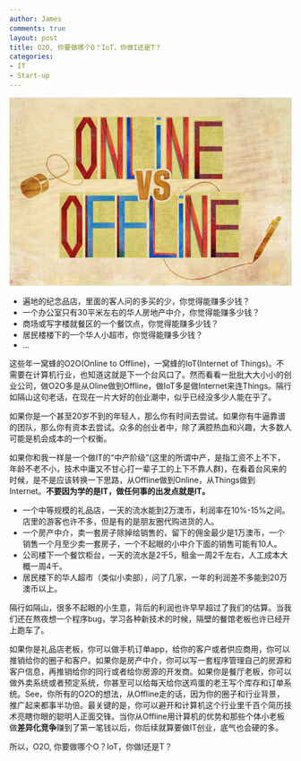 ```yaml
---
author: James
comments: true
layout: post
title: O2O, 你要做哪个O？IoT，你做I还是T？
categories:
- IT
- Start-up
---
```

![Online to Offline](/images/2015/05/OfflineVSonline.jpg)
* 遍地的纪念品店，里面的客人问的多买的少，你觉得能赚多少钱？
* 一个办公室只有30平米左右的华人房地产中介，你觉得能赚多少钱？
* 商场或写字楼就餐区的一个餐饮点，你觉得能赚多少钱？
* 居民楼楼下的一个华人小超市，你觉得能赚多少钱？
* ...

这些年一窝蜂的O2O(Online to Offline)，一窝蜂的IoT(Internet of Things)。不需要在计算机行业，也知道这就是下一个台风口了。然而看看一批批大大小小的创业公司，做O2O多是从Oline做到Offline，做IoT多是做Internet来连Things。隔行如隔山这句老话，在现在一片大好的创业潮中，似乎已经没多少人能在乎了。

如果你是一个甚至20岁不到的年轻人，那么你有时间去尝试。如果你有牛逼靠谱的团队，那么你有资本去尝试。众多的创业者中，除了满腔热血和兴趣，大多数人可能是机会成本的一个权衡。

如果你和我一样是一个做IT的“中产阶级”(这里的所谓中产，是指工资不上不下，年龄不老不小，技术中庸又不甘心打一辈子工的上下不靠人群)，在看着台风来的时候，是不是应该转换一下思路，从Offline做到Online，从Things做到Internet。**不要因为学的是IT，做任何事的出发点就是IT。**

* 一个中等规模的礼品店，一天的流水能到2万澳币，利润率在10%-15%之间。店里的游客也许不多，但是有的是朋友圈代购进货的人。
* 一个房产中介，卖一套房子除掉给销售的，留下的佣金最少是1万澳币，一个销售一个月至少卖一套房子，一个不起眼的小中介下面的销售可能有10人。
* 公司楼下一个餐饮柜台，一天的流水是2千5，租金一周2千左右，人工成本大概一周4千。
* 居民楼下的华人超市（类似小卖部），问了几家，一年的利润差不多能到20万澳币以上。

隔行如隔山，很多不起眼的小生意，背后的利润也许早早超过了我们的估算。当我们还在熬夜想一个程序bug，学习各种新技术的时候，隔壁的餐馆老板也许已经开上跑车了。

如果你是礼品店老板，你可以做手机订单app，给你的客户或者供应商用，你可以推销给你的圈子和客户。如果你是房产中介，你可以写一套程序管理自己的房源和客户信息，再推销给你的同行或者给你房源的开发商。如果你是餐厅老板，你可以做外卖系统或者预定系统，你甚至可以给每天给你送鸡蛋的老王写个库存和订单系统。See，你所有的O2O的想法，从Offline走的话，因为你的圈子和行业背景，推广起来都事半功倍。最关键的是，你可以避开和计算机这个行业里千百个简历技术亮瞎你眼的聪明人正面交锋。当你从Offline用计算机的优势和那些个体小老板做**差异化竞争**赚到了第一笔钱以后，你后续就算要做IT创业，底气也会硬的多。

所以，O2O, 你要做哪个O？IoT，你做I还是T？